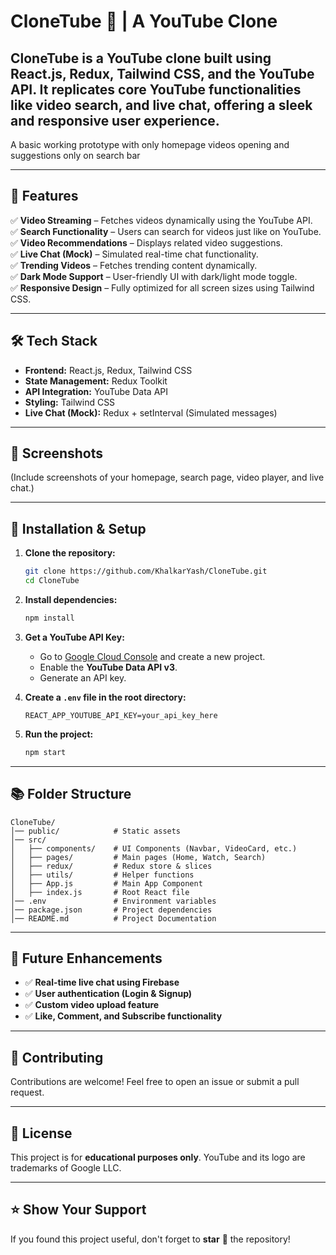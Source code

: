 # **CloneTube** 🎥 | A YouTube Clone  

CloneTube is a YouTube clone built using **React.js, Redux, Tailwind CSS, and the YouTube API**. It replicates core YouTube functionalities like video search, and live chat, offering a sleek and responsive user experience.
---
A basic working prototype with only homepage videos opening and suggestions only on search bar  

---

## **🚀 Features**  

✅ **Video Streaming** – Fetches videos dynamically using the YouTube API.  
✅ **Search Functionality** – Users can search for videos just like on YouTube.  
✅ **Video Recommendations** – Displays related video suggestions.  
✅ **Live Chat (Mock)** – Simulated real-time chat functionality.  
✅ **Trending Videos** – Fetches trending content dynamically.  
✅ **Dark Mode Support** – User-friendly UI with dark/light mode toggle.  
✅ **Responsive Design** – Fully optimized for all screen sizes using Tailwind CSS.  

---

## **🛠️ Tech Stack**  

- **Frontend:** React.js, Redux, Tailwind CSS  
- **State Management:** Redux Toolkit  
- **API Integration:** YouTube Data API  
- **Styling:** Tailwind CSS  
- **Live Chat (Mock):** Redux + setInterval (Simulated messages)  

---

## **📸 Screenshots**  

(Include screenshots of your homepage, search page, video player, and live chat.)  

---

## **🔧 Installation & Setup**  

1. **Clone the repository:**  
   ```bash
   git clone https://github.com/KhalkarYash/CloneTube.git
   cd CloneTube
   ```  
   
2. **Install dependencies:**  
   ```bash
   npm install
   ```  

3. **Get a YouTube API Key:**  
   - Go to [Google Cloud Console](https://console.cloud.google.com/) and create a new project.  
   - Enable the **YouTube Data API v3**.  
   - Generate an API key.  

4. **Create a `.env` file in the root directory:**  
   ```plaintext
   REACT_APP_YOUTUBE_API_KEY=your_api_key_here
   ```  

5. **Run the project:**  
   ```bash
   npm start
   ```  

---

## **📚 Folder Structure**  

```
CloneTube/
│── public/            # Static assets
│── src/
│   ├── components/    # UI Components (Navbar, VideoCard, etc.)
│   ├── pages/         # Main pages (Home, Watch, Search)
│   ├── redux/         # Redux store & slices
│   ├── utils/         # Helper functions
│   ├── App.js         # Main App Component
│   ├── index.js       # Root React file
│── .env               # Environment variables
│── package.json       # Project dependencies
│── README.md          # Project Documentation
```

---

## **🎯 Future Enhancements**  

- ✅ **Real-time live chat using Firebase**  
- ✅ **User authentication (Login & Signup)**  
- ✅ **Custom video upload feature**  
- ✅ **Like, Comment, and Subscribe functionality**  

---

## **🤝 Contributing**  

Contributions are welcome! Feel free to open an issue or submit a pull request.  

---

## **📜 License**  

This project is for **educational purposes only**. YouTube and its logo are trademarks of Google LLC.  

---

## **⭐ Show Your Support**  

If you found this project useful, don't forget to **star** 🌟 the repository!  
